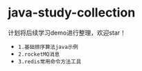 # java-study-collection
计划将后续学习demo进行整理，欢迎star！<br>

* `1.基础排序算法java示例`
* `2.rocketMQ消息`
* `3.redis常用命令方法工具`

 
